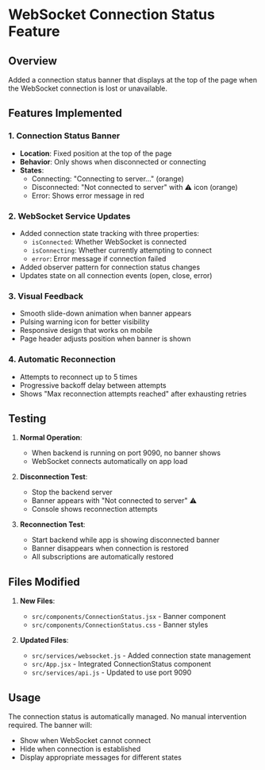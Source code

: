 # WebSocket Connection Status Feature

## Overview
Added a connection status banner that displays at the top of the page when the WebSocket connection is lost or unavailable.

## Features Implemented

### 1. Connection Status Banner
- **Location**: Fixed position at the top of the page
- **Behavior**: Only shows when disconnected or connecting
- **States**:
  - Connecting: "Connecting to server..." (orange)
  - Disconnected: "Not connected to server" with ⚠️ icon (orange)
  - Error: Shows error message in red

### 2. WebSocket Service Updates
- Added connection state tracking with three properties:
  - `isConnected`: Whether WebSocket is connected
  - `isConnecting`: Whether currently attempting to connect
  - `error`: Error message if connection failed
- Added observer pattern for connection status changes
- Updates state on all connection events (open, close, error)

### 3. Visual Feedback
- Smooth slide-down animation when banner appears
- Pulsing warning icon for better visibility
- Responsive design that works on mobile
- Page header adjusts position when banner is shown

### 4. Automatic Reconnection
- Attempts to reconnect up to 5 times
- Progressive backoff delay between attempts
- Shows "Max reconnection attempts reached" after exhausting retries

## Testing

1. **Normal Operation**:
   - When backend is running on port 9090, no banner shows
   - WebSocket connects automatically on app load

2. **Disconnection Test**:
   - Stop the backend server
   - Banner appears with "Not connected to server" ⚠️
   - Console shows reconnection attempts

3. **Reconnection Test**:
   - Start backend while app is showing disconnected banner
   - Banner disappears when connection is restored
   - All subscriptions are automatically restored

## Files Modified

1. **New Files**:
   - `src/components/ConnectionStatus.jsx` - Banner component
   - `src/components/ConnectionStatus.css` - Banner styles

2. **Updated Files**:
   - `src/services/websocket.js` - Added connection state management
   - `src/App.jsx` - Integrated ConnectionStatus component
   - `src/services/api.js` - Updated to use port 9090

## Usage

The connection status is automatically managed. No manual intervention required. The banner will:
- Show when WebSocket cannot connect
- Hide when connection is established
- Display appropriate messages for different states